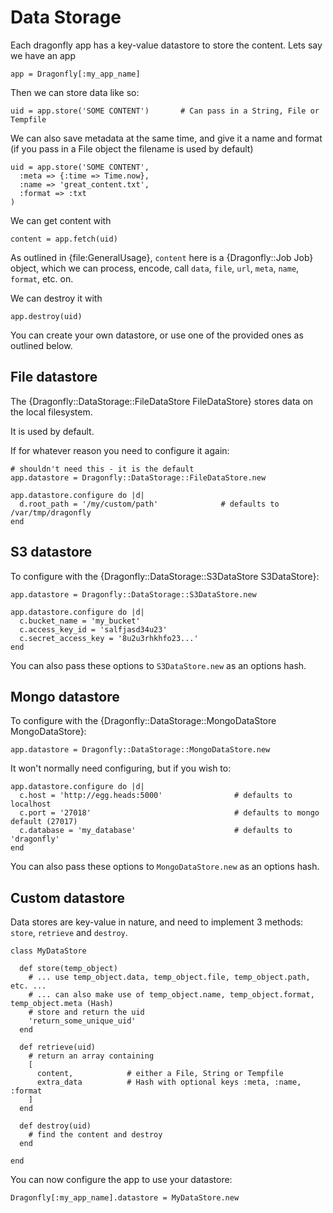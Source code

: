 Data Storage
============

Each dragonfly app has a key-value datastore to store the content.
Lets say we have an app

    app = Dragonfly[:my_app_name]

Then we can store data like so:

    uid = app.store('SOME CONTENT')       # Can pass in a String, File or Tempfile

We can also save metadata at the same time, and give it a name and format (if you pass in a File object the filename is used by default)

    uid = app.store('SOME CONTENT',
      :meta => {:time => Time.now},
      :name => 'great_content.txt',
      :format => :txt
    )

We can get content with

    content = app.fetch(uid)

As outlined in {file:GeneralUsage}, `content` here is a {Dragonfly::Job Job} object, which we can process, encode, call `data`, `file`,
`url`, `meta`, `name`, `format`, etc. on.

We can destroy it with

    app.destroy(uid)

You can create your own datastore, or use one of the provided ones as outlined below.

File datastore
--------------
The {Dragonfly::DataStorage::FileDataStore FileDataStore} stores data on the local filesystem.

It is used by default.

If for whatever reason you need to configure it again:

    # shouldn't need this - it is the default
    app.datastore = Dragonfly::DataStorage::FileDataStore.new

    app.datastore.configure do |d|
      d.root_path = '/my/custom/path'              # defaults to /var/tmp/dragonfly
    end


S3 datastore
------------
To configure with the {Dragonfly::DataStorage::S3DataStore S3DataStore}:

    app.datastore = Dragonfly::DataStorage::S3DataStore.new

    app.datastore.configure do |d|
      c.bucket_name = 'my_bucket'
      c.access_key_id = 'salfjasd34u23'
      c.secret_access_key = '8u2u3rhkhfo23...'
    end

You can also pass these options to `S3DataStore.new` as an options hash.


Mongo datastore
---------------
To configure with the {Dragonfly::DataStorage::MongoDataStore MongoDataStore}:

    app.datastore = Dragonfly::DataStorage::MongoDataStore.new

It won't normally need configuring, but if you wish to:

    app.datastore.configure do |d|
      c.host = 'http://egg.heads:5000'                # defaults to localhost
      c.port = '27018'                                # defaults to mongo default (27017)
      c.database = 'my_database'                      # defaults to 'dragonfly'
    end

You can also pass these options to `MongoDataStore.new` as an options hash.

Custom datastore
----------------
Data stores are key-value in nature, and need to implement 3 methods: `store`, `retrieve` and `destroy`.

    class MyDataStore

      def store(temp_object)
        # ... use temp_object.data, temp_object.file, temp_object.path, etc. ...
        # ... can also make use of temp_object.name, temp_object.format, temp_object.meta (Hash)
        # store and return the uid
        'return_some_unique_uid'
      end

      def retrieve(uid)
        # return an array containing
        [
          content,            # either a File, String or Tempfile
          extra_data          # Hash with optional keys :meta, :name, :format
        ]
      end

      def destroy(uid)
        # find the content and destroy
      end

    end

You can now configure the app to use your datastore:

    Dragonfly[:my_app_name].datastore = MyDataStore.new
